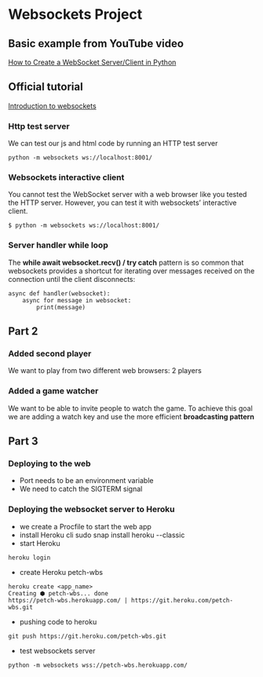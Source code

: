 # Websockets Project

## Basic example from YouTube video

[How to Create a WebSocket Server/Client in Python](https://www.youtube.com/watch?v=SfQd1FdcTlI)

## Official tutorial

[Introduction to websockets](https://websockets.readthedocs.io/en/stable/intro/tutorial1.html)

### Http test server

We can test our js and html code by running an HTTP test server
```commandline
python -m websockets ws://localhost:8001/
```

### Websockets interactive client

You cannot test the WebSocket server with a web browser like you tested the HTTP server. 
However, you can test it with websockets’ interactive client.

```
$ python -m websockets ws://localhost:8001/
```

### Server handler while loop
The **while await websocket.recv() / try catch** pattern is so common that websockets 
provides a shortcut for iterating over messages received on the connection until 
the client disconnects:
```
async def handler(websocket):
    async for message in websocket:
        print(message)
```

## Part 2

### Added second player
We want to play from two different web browsers: 2 players 

### Added a game watcher
We want to be able to invite people to watch the game.
To achieve this goal we are adding a watch key and use the more efficient **broadcasting pattern**

## Part 3
### Deploying to the web
* Port needs to be an environment variable
* We need to catch the SIGTERM signal

### Deploying the websocket server to Heroku
* we create a Procfile to start the web app
* install Heroku cli sudo snap install heroku --classic
* start Heroku
```
heroku login
```
* create Heroku petch-wbs
```
heroku create <app_name>
Creating ⬢ petch-wbs... done
https://petch-wbs.herokuapp.com/ | https://git.heroku.com/petch-wbs.git
```
* pushing code to heroku
```commandline
git push https://git.heroku.com/petch-wbs.git
```
* test websockets server
```commandline
python -m websockets wss://petch-wbs.herokuapp.com/
```
